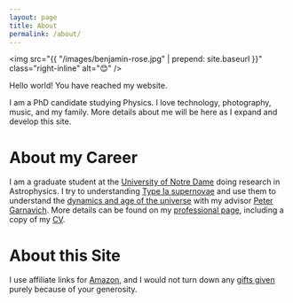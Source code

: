 ```yaml
---
layout: page
title: About
permalink: /about/
---
```


<img src="{{ "/images/benjamin-rose.jpg" | prepend: site.baseurl }}" class="right-inline" alt="😊" /> 

<!-- # About Ben -->

Hello world! You have reached my website. 

I am a PhD candidate studying Physics. I love technology, photography, music, and my family. More details about me will be here as I expand and develop this site. 

# About my Career

I am a graduate student at the [University of Notre Dame][nd-phys] doing research in Astrophysics. I try to understanding [Type Ia supernovae][sn] and use them to understand the [dynamics and age of the universe][obs-cosmology] with my advisor [Peter Garnavich][peter]. More details can be found on my [professional page][brose3], including a copy of my [CV].

[nd-phys]: http://www.physics.nd.edu
[sn]: https://en.wikipedia.org/wiki/Type_Ia_supernova
[obs-cosmology]: https://en.wikipedia.org/wiki/Observational_cosmology
[peter]: https://physics.nd.edu/people/faculty/peter-garnavich/
[brose3]: http://www3.nd.edu/~brose3/
[CV]: http://www3.nd.edu/~brose3/#cv

# About this Site

I use affiliate links for [Amazon], and I would not turn down any [gifts given][square] purely because of your generosity. 

[Amazon]: https://www.amazon.com//ref=as_li_ss_tl?ie=UTF8&linkCode=ll2&tag=benjaminros0f-20&linkId=de5cbac379cbc21e038681e2dd313f77
[square]: https://cash.me/$rose